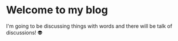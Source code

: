 # Welcome to my blog

I'm going to be discussing things with words 
and there will be talk of discussions! :alien:

